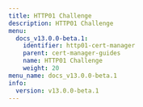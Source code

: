 ```yaml
---
title: HTTP01 Challenge
description: HTTP01 Challenge
menu:
  docs_v13.0.0-beta.1:
    identifier: http01-cert-manager
    parent: cert-manager-guides
    name: HTTP01 Challenge
    weight: 20
menu_name: docs_v13.0.0-beta.1
info:
  version: v13.0.0-beta.1
---
```


